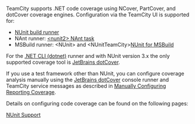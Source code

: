 [//]: # (title: Configuring .NET Code Coverage)
[//]: # (auxiliary-id: Configuring .NET Code Coverage)

TeamCity supports .NET code coverage using NCover, PartCover, and dotCover coverage engines. Configuration via the TeamCity UI is supported for:
* [NUnit build runner](nunit.md)
* NAnt runner: [&lt;nunit2&gt; NAnt task](nunit-for-nant-build-runner.md)
* MSBuild runner: &lt;NUnit&gt; and &lt;NUnitTeamCity&gt;[NUnit for MSBuild](nunit-for-msbuild.md)

For the [.NET CLI (dotnet)](net.md) runner and with NUnit version 3.x the only supported coverage tool is [JetBrains dotCover](jetbrains-dotcover.md).

If you use a test framework other than NUnit, you can configure coverage analysis manually using the [JetBrains dotCover](http://www.jetbrains.com/dotcover/) console runner and TeamCity service messages as described in [Manually Configuring Reporting Coverage](manually-configuring-reporting-coverage.md).

Details on configuring code coverage can be found on the following pages:

<toc>
</toc>

 
 <seealso>
        <category ref="admin-guide">
            <a href="nunit-support.md">NUnit Support</a>
        </category>
</seealso>
